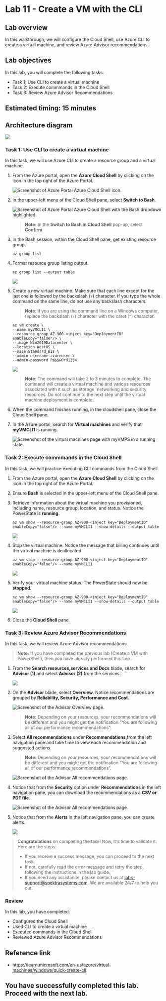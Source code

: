 # Lab 11 - Create a VM with the CLI

## Lab overview

In this walkthrough, we will configure the Cloud Shell, use Azure CLI to create a virtual machine, and review Azure Advisor recommendations.

## Lab objectives

In this lab, you will complete the following tasks:

+ Task 1: Use CLI to create a virtual machine
+ Task 2: Execute commmands in the Cloud Shell
+ Task 3: Review Azure Advisor Recommendations

## Estimated timing: 15 minutes

## Architecture diagram

![](../images/az900lab11.png)

### Task 1: Use CLI to create a virtual machine

In this task, we will use Azure CLI to create a resource group and a virtual machine.  

1. From the Azure portal, open the **Azure Cloud Shell** by clicking on the icon in the top right of the Azure Portal.

    ![Screenshot of Azure Portal Azure Cloud Shell icon.](../images/AZ-900-1101.png)

1. In the upper-left menu of the Cloud Shell pane, select **Switch to Bash**. 

    ![Screenshot of Azure Portal Azure Cloud Shell with the Bash dropdown highlighted.](../images/switchtobash.png)

    >**Note:** In the **Switch to Bash in Cloud Shell** pop-up, select **Confirm**.

1. In the Bash session, within the Cloud Shell pane, get existing resource group. 

    ```cli
    az group list
    ```

1. Format resource group listing output.

    ```cli
    az group list --output table
    ```
    ![](./images/az-900-109.png)    

1. Create a new virtual machine. Make sure that each line except for the last one is followed by the backslash (`\`) character. If you type the whole command on the same line, do not use any backslash characters. 

    >**Note**: If you are using the command line on a Windows computer, replace the backslash (`\`) character with the caret (`^`) character.

    ```cli
    az vm create \
    --name myVMCLI1 \
    --resource-group AZ-900-<inject key="DeploymentID" enableCopy="false"/> \
    --image Win2019Datacenter \
    --location WestUS \
    --size Standard_B2s \
    --admin-username azureuser \
    --admin-password Pa$$w0rd1234
    ```    

    ![](./images/az-900-110.png)   

    >**Note**: The command will take 2 to 3 minutes to complete. The command will create a virtual machine and various resources associated with it such as storage, networking and security resources. Do not continue to the next step until the virtual machine deployment is complete. 

1. When the command finishes running, in the cloudshell pane, close the Cloud Shell pane.

1. In the Azure portal, search for **Virtual machines** and verify that **myVMCLI1** is running.

    ![Screenshot of the virtual machines page with myVMPS in a running state.](./images/az-900-111.png)

### Task 2: Execute commmands in the Cloud Shell

In this task, we will practice executing CLI commands from the Cloud Shell. 

1. From the Azure portal, open the **Azure Cloud Shell** by clicking on the icon in the top right of the Azure Portal.

1. Ensure **Bash** is selected in the upper-left menu of the Cloud Shell pane.

1. Retrieve information about the virtual machine you provisioned, including name, resource group, location, and status. Notice the PowerState is **running**.

    ```cli
    az vm show --resource-group AZ-900-<inject key="DeploymentID" enableCopy="false"/> --name myVMCLI1 --show-details --output table 
    ```
    ![](./images/az-900-112.png)

1. Stop the virtual machine. Notice the message that billing continues until the virtual machine is deallocated.

    ```cli
    az vm stop --resource-group AZ-900-<inject key="DeploymentID" enableCopy="false"/> --name myVMCLI1
    ```
    ![](./images/az-900-113.png)    

1. Verify your virtual machine status. The PowerState should now be **stopped**.

    ```cli
    az vm show --resource-group AZ-900-<inject key="DeploymentID" enableCopy="false"/> --name myVMCLI1 --show-details --output table 
    ```
    ![](./images/az-900-114.png)

1. Close the **Cloud Shell** pane.

### Task 3: Review Azure Advisor Recommendations

In this task, we will review Azure Advisor recommendations.

>**Note:** If you have completed the previous lab (Create a VM with PowerShell), then you have already performed this task. 

1. From the **Search resources,services and Docs** blade, search for **Advisor (1)** and select **Advisor (2)** from the services.

   ![](./images/az-900-101.png)

1. On the **Advisor** blade, select **Overview**. Notice recommendations are grouped by **Reliability, Security, Performance and Cost**.

    ![Screenshot of the Advisor Overview page. ](./images/az-900-102.png)

    >**Note:** Depending on your resources, your recommendations will be different and you might get the notification "You are following all of our performance recommendations".

1. Select **All recommendations** under **Recommendations** from the left navigation pane and take time to view each recommendation and suggested actions.

    >**Note:** Depending on your resources, your recommendations will be different and you might get the notification "You are following all of our performance recommendations".

    ![Screenshot of the Advisor All recommendations page. ](../images/l10.3.png)

1. Notice that from the **Security** option under **Recommendations** in the left navigation pane, you can download the recommendations as a **CSV or PDF file**.

    ![Screenshot of the Advisor All recommendations page. ](./images/az-900-103.png)

1. Notice that from the **Alerts** in the left navigation pane, you can create alerts.

   ![](./images/az-900-104.png)

<validation step="8f9add24-dede-42e6-97b7-e058d986c0a4" />

> **Congratulations** on completing the task! Now, it's time to validate it. Here are the steps:
> - If you receive a success message, you can proceed to the next task.
> - If not, carefully read the error message and retry the step, following the instructions in the lab guide. 
> - If you need any assistance, please contact us at labs-support@spektrasystems.com. We are available 24/7 to help you out.

     
### Review
In this lab, you have completed:
- Configured the Cloud Shell
- Used CLI to create a virtual machine
- Executed commands in the Cloud Shell
- Reviewed Azure Advisor Recommendations

 ## Reference link

- https://learn.microsoft.com/en-us/azure/virtual-machines/windows/quick-create-cli
   
## You have successfully completed this lab. Proceed with the next lab.
